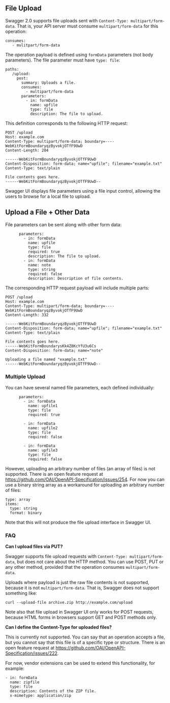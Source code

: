 ## File Upload
Swagger 2.0 supports file uploads sent with `Content-Type: multipart/form-data`. That is, your API server must consume `multipart/form-data` for this operation:
```
consumes:
   - mulitpart/form-data
```

The operation payload is defined using `formData` parameters (not body parameters). The file parameter must have `type: file`:

```
paths:
   /upload:
     post:
       summary: Uploads a file.
       consumes:
         - multipart/form-data
       parameters:
         - in: formData
           name: upfile
           type: file
           description: The file to upload.
```

This definition corresponds to the following HTTP request:
```
POST /upload
Host: example.com
Content-Type: multipart/form-data; boundary=----WebKitFormBoundaryqzByvokjOTfF9UwD
Content-Length: 204

------WebKitFormBoundaryqzByvokjOTfF9UwD
Content-Disposition: form-data; name="upfile"; filename="example.txt"
Content-Type: text/plain

File contents goes here.
------WebKitFormBoundaryqzByvokjOTfF9UwD--
```

Swagger UI displays file parameters using a file input control, allowing the users to browse for a local file to upload.

<insert image>

## Upload a File + Other Data
File parameters can be sent along with other form data:
```
      parameters:
        - in: formData
          name: upfile
          type: file
          required: true
          description: The file to upload.
        - in: formData
          name: note
          type: string
          required: false
          description: Description of file contents.
```

The corresponding HTTP request payload will include multiple parts:

```
POST /upload
Host: example.com
Content-Type: multipart/form-data; boundary=----WebKitFormBoundaryqzByvokjOTfF9UwD
Content-Length: 332

------WebKitFormBoundaryqzByvokjOTfF9UwD
Content-Disposition: form-data; name="upfile"; filename="example.txt"
Content-Type: text/plain

File contents goes here.
------WebKitFormBoundarysKk4Z8KcYfU3u6Cs
Content-Disposition: form-data; name="note"

Uploading a file named "example.txt"
------WebKitFormBoundaryqzByvokjOTfF9UwD--
```

### Multiple Upload
You can have several named file parameters, each defined individually:

```
      parameters:
        - in: formData
          name: upfile1
          type: file
          required: true

        - in: formData
          name: upfile2
          type: file
          required: false

        - in: formData
          name: upfile3
          type: file
          required: false
```

However, uploading an arbitrary number of files (an array of files) is not supported. There is an open feature request at https://github.com/OAI/OpenAPI-Specification/issues/254. For now you can use a binary string array as a workaround for uploading an arbitrary number of files:

```
type: array
items:
  type: string
  format: binary
```

Note that this will not produce the file upload interface in Swagger UI.

### FAQ
**Can I upload files via PUT?**

Swagger supports file upload requests with `Content-Type: multipart/form-data`, but does not care about the HTTP method. You can use POST, PUT or any other method, provided that the operation consumes `multipart/form-data`.

Uploads where payload is just the raw file contents is not supported, because it is not `multipart/form-data`. That is, Swagger does not support something like:

`curl --upload-file archive.zip http://example.com/upload`

Note also that file upload in Swagger UI only works for POST requests, because HTML forms in browsers support GET and POST methods only.

**Can I define the Content-Type for uploaded files?**

This is currently not supported. You can say that an operation accepts a file, but you cannot say that this file is of a specific type or structure. There is an open feature request at https://github.com/OAI/OpenAPI-Specification/issues/222.

For now, vendor extensions <insert link anchor> can be used to extend this functionality, for example:

```
- in: formData
  name: zipfile
  type: file
  description: Contents of the ZIP file.
  x-mimetype: application/zip
```
